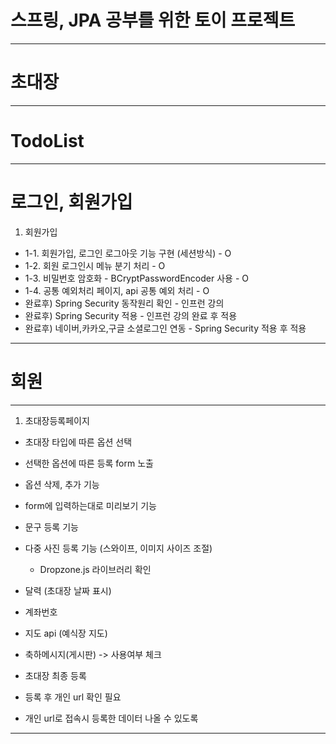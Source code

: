 # 스프링, JPA 공부를 위한 토이 프로젝트
 <hr>

# 초대장
<hr>

# TodoList


<hr>

# 로그인, 회원가입

1. 회원가입
- 1-1. 회원가입, 로그인 로그아웃 기능 구현 (세션방식) - O
- 1-2. 회원 로그인시 메뉴 분기 처리  - O
- 1-3. 비밀번호 암호화 - BCryptPasswordEncoder 사용 - O
- 1-4. 공통 예외처리 페이지, api 공통 예외 처리 - O
- 완료후) Spring Security 동작원리 확인 - 인프런 강의 
- 완료후) Spring Security 적용 - 인프런 강의 완료 후 적용
- 완료후) 네이버,카카오,구글 소셜로그인 연동 - Spring Security 적용 후 적용 

<hr>

# 회원
<hr>  

1. 초대장등록페이지

- 초대장 타입에 따른 옵션 선택 


- 선택한 옵션에 따른 등록 form 노출 
 

- 옵션 삭제, 추가 기능 


- form에 입력하는대로 미리보기 기능 



- 문구 등록 기능


- 다중 사진 등록 기능 (스와이프, 이미지 사이즈 조절)
  - Dropzone.js 라이브러리 확인
  
- 달력 (초대장 날짜 표시)


- 계좌번호


- 지도 api (예식장 지도)


- 축하메시지(게시판) -> 사용여부 체크


- 초대장 최종 등록 


- 등록 후 개인 url 확인 필요


- 개인 url로 접속시 등록한 데이터 나올 수 있도록


<hr>